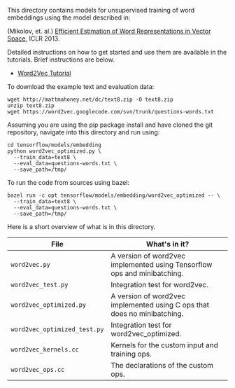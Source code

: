 This directory contains models for unsupervised training of word embeddings
using the model described in:

(Mikolov, et. al.) [Efficient Estimation of Word Representations in Vector Space](http://arxiv.org/abs/1301.3781),
ICLR 2013.

Detailed instructions on how to get started and use them are available in the
tutorials. Brief instructions are below.

* [Word2Vec Tutorial](http://tensorflow.org/tutorials/word2vec/index.md)

To download the example text and evaluation data:

```shell
wget http://mattmahoney.net/dc/text8.zip -O text8.zip
unzip text8.zip
wget https://word2vec.googlecode.com/svn/trunk/questions-words.txt
```

Assuming you are using the pip package install and have cloned the git
repository, navigate into this directory and run using:

```shell
cd tensorflow/models/embedding
python word2vec_optimized.py \
  --train_data=text8 \
  --eval_data=questions-words.txt \
  --save_path=/tmp/
```

To run the code from sources using bazel:

```shell
bazel run -c opt tensorflow/models/embedding/word2vec_optimized -- \
  --train_data=text8 \
  --eval_data=questions-words.txt \
  --save_path=/tmp/
```

Here is a short overview of what is in this directory.

File | What's in it?
--- | ---
`word2vec.py` | A version of word2vec implemented using Tensorflow ops and minibatching.
`word2vec_test.py` | Integration test for word2vec.
`word2vec_optimized.py` | A version of word2vec implemented using C ops that does no minibatching.
`word2vec_optimized_test.py` | Integration test for word2vec_optimized.
`word2vec_kernels.cc` | Kernels for the custom input and training ops.
`word2vec_ops.cc` | The declarations of the custom ops.
